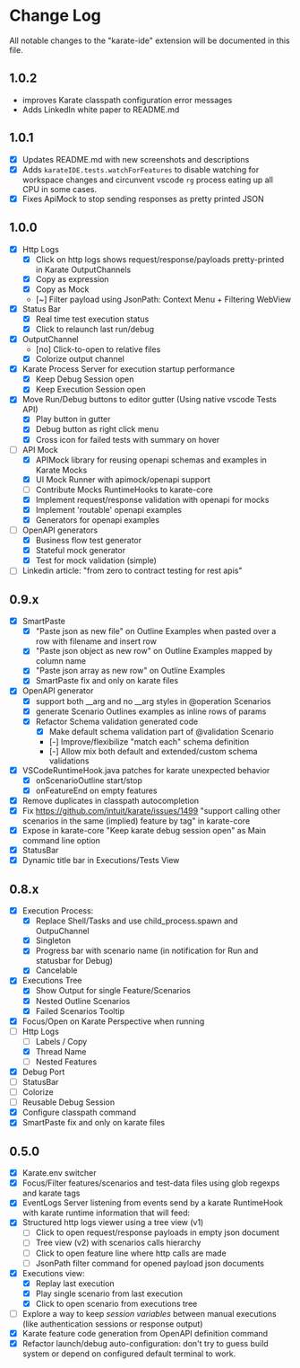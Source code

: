 # Change Log

All notable changes to the "karate-ide" extension will be documented in this file.

## 1.0.2

- improves Karate classpath configuration error messages
- Adds LinkedIn white paper to README.md
## 1.0.1

- [X] Updates README.md with new screenshots and descriptions
- [X] Adds `karateIDE.tests.watchForFeatures` to disable watching for workspace changes and circunvent vscode `rg` process eating up all CPU in some cases.
- [X] Fixes ApiMock to stop sending responses as pretty printed JSON

## 1.0.0

- [X] Http Logs
  - [X] Click on http logs shows request/response/payloads pretty-printed in Karate OutputChannels
  - [X] Copy as expression
  - [X] Copy as Mock
  - [~] Filter payload using JsonPath: Context Menu + Filtering WebView
- [X] Status Bar
  - [X] Real time test execution status
  - [X] Click to relaunch last run/debug
- [X] OutputChannel
  - [no] Click-to-open to relative files
  - [X] Colorize output channel
- [X] Karate Process Server for execution startup performance
  - [X] Keep Debug Session open
  - [X] Keep Execution Session open
- [X] Move Run/Debug buttons to editor gutter (Using native vscode Tests API)
  - [X] Play button in gutter
  - [X] Debug button as right click menu
  - [X] Cross icon for failed tests with summary on hover
- [ ] API Mock
  - [X] APIMock library for reusing openapi schemas and examples in Karate Mocks
  - [X] UI Mock Runner with apimock/openapi support
  - [ ] Contribute Mocks RuntimeHooks to karate-core
  - [x] Implement request/response validation with openapi for mocks
  - [x] Implement 'routable' openapi examples
  - [x] Generators for openapi examples
- [ ] OpenAPI generators
  - [X] Business flow test generator
  - [X] Stateful mock generator
  - [X] Test for mock validation (simple)
- [ ] Linkedin article: "from zero to contract testing for rest apis"

## 0.9.x

- [X] SmartPaste
  - [X] "Paste json as new file" on Outline Examples when pasted over a row with filename and insert row
  - [X] "Paste json object as new row" on Outline Examples mapped by column name
  - [X] "Paste json array as new row" on Outline Examples
  - [X] SmartPaste fix and only on karate files
- [x] OpenAPI generator
  - [X] support both __arg and no __arg styles in @operation Scenarios
  - [X] generate Scenario Outlines examples as inline rows of params
  - [x] Refactor Schema validation generated code
    - [X] Make default schema validation part of @validation Scenario
    - [-] Improve/flexibilize "match each" schema definition
    - [-] Allow mix both default and extended/custom schema validations
- [X] VSCodeRuntimeHook.java patches for karate unexpected behavior
  - [x] onScenarioOutline start/stop
  - [x] onFeatureEnd on empty features
- [x] Remove duplicates in classpath autocompletion
- [X] Fix https://github.com/intuit/karate/issues/1499 "support calling other scenarios in the same (implied) feature by tag" in karate-core
- [X] Expose in karate-core "Keep karate debug session open" as Main command line option
- [X] StatusBar
- [X] Dynamic title bar in Executions/Tests View

## 0.8.x

- [X] Execution Process: 
  - [x] Replace Shell/Tasks and use child_process.spawn and OutpuChannel
  - [x] Singleton
  - [x] Progress bar with scenario name (in notification for Run and statusbar for Debug)
  - [x] Cancelable
- [X] Executions Tree
  - [x] Show Output for single Feature/Scenarios
  - [x] Nested Outline Scenarios
  - [x] Failed Scenarios Tooltip
- [X] Focus/Open on Karate Perspective when running
- [ ] Http Logs
  - [ ] Labels / Copy
  - [x] Thread Name
  - [ ] Nested Features
- [X] Debug Port
- [ ] StatusBar
- [ ] Colorize
- [ ] Reusable Debug Session
- [X] Configure classpath command
- [x] SmartPaste fix and only on karate files
## 0.5.0 

- [x] Karate.env switcher
- [x] Focus/Filter features/scenarios and test-data files using glob regexps and karate tags
- [x] EventLogs Server listening from events send by a karate RuntimeHook with karate runtime information that will feed:
- [x] Structured http logs viewer using a tree view (v1)
  - [ ] Click to open request/response payloads in empty json document
  - [ ] Tree view (v2) with scenarios calls hierarchy
  - [ ] Click to open feature line where http calls are made
  - [ ] JsonPath filter command for opened payload json documents
- [x] Executions view:
  - [x] Replay last execution
  - [x] Play single scenario from last execution
  - [x] Click to open scenario from executions tree
- [ ] Explore a way to keep _session variables_ between manual executions (like authentication sessions or response output)
- [x] Karate feature code generation from OpenAPI definition command
- [x] Refactor launch/debug auto-configuration: don't try to guess build system or depend on configured default terminal to work.